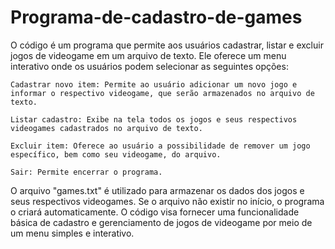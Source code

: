 # Programa-de-cadastro-de-games
O código é um programa que permite aos usuários cadastrar, listar e excluir jogos de videogame em um arquivo de texto. Ele oferece um menu interativo onde os usuários podem selecionar as seguintes opções:

    Cadastrar novo item: Permite ao usuário adicionar um novo jogo e informar o respectivo videogame, que serão armazenados no arquivo de texto.

    Listar cadastro: Exibe na tela todos os jogos e seus respectivos videogames cadastrados no arquivo de texto.

    Excluir item: Oferece ao usuário a possibilidade de remover um jogo específico, bem como seu videogame, do arquivo.

    Sair: Permite encerrar o programa.

O arquivo "games.txt" é utilizado para armazenar os dados dos jogos e seus respectivos videogames. Se o arquivo não existir no início, o programa o criará automaticamente. O código visa fornecer uma funcionalidade básica de cadastro e gerenciamento de jogos de videogame por meio de um menu simples e interativo.
